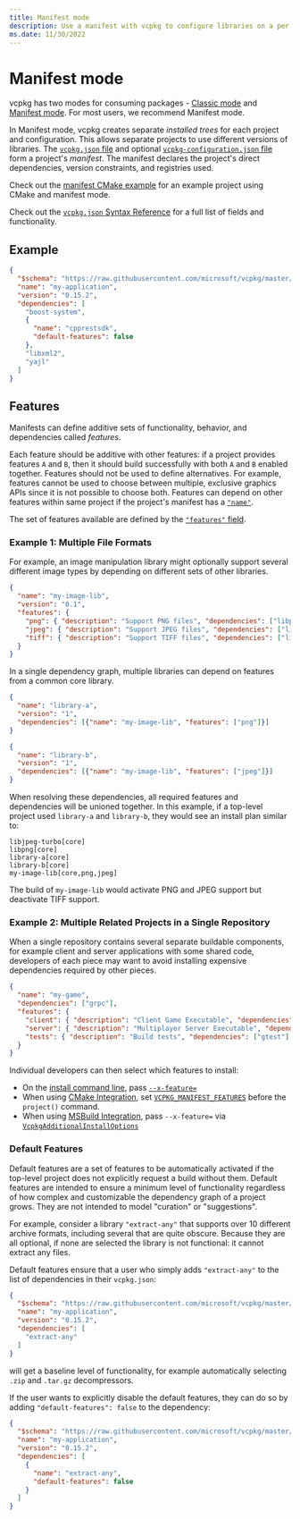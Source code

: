 ```yaml
---
title: Manifest mode
description: Use a manifest with vcpkg to configure libraries on a per project basis.
ms.date: 11/30/2022
---
```

# Manifest mode

vcpkg has two modes for consuming packages - [Classic mode](classic-mode.md) and [Manifest mode](manifests.md). For most users, we recommend Manifest mode.

In Manifest mode, vcpkg creates separate *installed trees* for each project and configuration. This allows separate projects to use different versions of libraries. The [`vcpkg.json` file](../reference/vcpkg-json.md) and optional [`vcpkg-configuration.json` file](../reference/vcpkg-configuration-json.md) form a project's _manifest_. The manifest declares the project's direct dependencies, version constraints, and registries used.

Check out the [manifest CMake example](../examples/manifest-mode-cmake.md) for an example project using CMake and manifest mode.

Check out the [`vcpkg.json` Syntax Reference](../reference/vcpkg-json.md) for a full list of fields and functionality.

## Example

```json
{
  "$schema": "https://raw.githubusercontent.com/microsoft/vcpkg/master/scripts/vcpkg.schema.json",
  "name": "my-application",
  "version": "0.15.2",
  "dependencies": [
    "boost-system",
    {
      "name": "cpprestsdk",
      "default-features": false
    },
    "libxml2",
    "yajl"
  ]
}
```

## Features

Manifests can define additive sets of functionality, behavior, and dependencies called _features_.

Each feature should be additive with other features: if a project provides features `A` and `B`, then it should build successfully with both `A` and `B` enabled together. Features should not be used to define alternatives. For example, features cannot be used to choose between multiple, exclusive graphics APIs since it is not possible to choose both. Features can depend on other features within same project if the project's manifest has a [`"name"`](../reference/vcpkg-json.md#name).

The set of features available are defined by the [`"features"` field](../reference/vcpkg-json.md#features).

### Example 1: Multiple File Formats

For example, an image manipulation library might optionally support several different image types by depending on different sets of other libraries.

```json
{
  "name": "my-image-lib",
  "version": "0.1",
  "features": {
    "png": { "description": "Support PNG files", "dependencies": ["libpng"]},
    "jpeg": { "description": "Support JPEG files", "dependencies": ["libjpeg-turbo"]},
    "tiff": { "description": "Support TIFF files", "dependencies": ["libtiff"]},
  }
}
```

In a single dependency graph, multiple libraries can depend on features from a common core library.

```json
{
  "name": "library-a",
  "version": "1",
  "dependencies": [{"name": "my-image-lib", "features": ["png"]}]
}
```
```json
{
  "name": "library-b",
  "version": "1",
  "dependencies": [{"name": "my-image-lib", "features": ["jpeg"]}]
}
```

When resolving these dependencies, all required features and dependencies will be unioned together. In this example, if a top-level project used `library-a` and `library-b`, they would see an install plan similar to:

```
libjpeg-turbo[core]
libpng[core]
library-a[core]
library-b[core]
my-image-lib[core,png,jpeg]
```

The build of `my-image-lib` would activate PNG and JPEG support but deactivate TIFF support.

### Example 2: Multiple Related Projects in a Single Repository

When a single repository contains several separate buildable components, for example client and server applications with some shared code, developers of each piece may want to avoid installing expensive dependencies required by other pieces.

```json
{
  "name": "my-game",
  "dependencies": ["grpc"],
  "features": {
    "client": { "description": "Client Game Executable", "dependencies": ["sdl2", "bullet3"]},
    "server": { "description": "Multiplayer Server Executable", "dependencies": ["proxygen"]},
    "tests": { "description": "Build tests", "dependencies": ["gtest"] }
  }
}
```

Individual developers can then select which features to install:

- On the [install command line](../commands/install.md), pass [`--x-feature=`](../commands/install.md#feature)
- When using [CMake Integration](buildsystems/cmake-integration.md), set [`VCPKG_MANIFEST_FEATURES`](buildsystems/cmake-integration.md#vcpkg_manifest_features) before the `project()` command.
- When using [MSBuild Integration](buildsystems/msbuild-integration.md), pass `--x-feature=` via [`VcpkgAdditionalInstallOptions`](buildsystems/msbuild-integration.md#vcpkg-additional-install-options)

### Default Features

Default features are a set of features to be automatically activated if the top-level project does not explicitly request a build without them. Default features are intended to ensure a minimum level of functionality regardless of how complex and customizable the dependency graph of a project grows. They are not intended to model "curation" or "suggestions".

For example, consider a library `"extract-any"` that supports over 10 different archive formats, including several that are quite obscure. Because they are all optional, if none are selected the library is not functional: it cannot extract any files.

Default features ensure that a user who simply adds `"extract-any"` to the list of dependencies in their `vcpkg.json`:
```json
{
  "$schema": "https://raw.githubusercontent.com/microsoft/vcpkg/master/scripts/vcpkg.schema.json",
  "name": "my-application",
  "version": "0.15.2",
  "dependencies": [
    "extract-any"
  ]
}
```
will get a baseline level of functionality, for example automatically selecting `.zip` and `.tar.gz` decompressors.

If the user wants to explicitly disable the default features, they can do so by adding `"default-features": false` to the dependency:
```json
{
  "$schema": "https://raw.githubusercontent.com/microsoft/vcpkg/master/scripts/vcpkg.schema.json",
  "name": "my-application",
  "version": "0.15.2",
  "dependencies": [
    {
      "name": "extract-any",
      "default-features": false
    }
  ]
}
```
